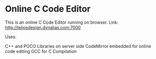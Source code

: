 # Online C Code Editor

This is an online C Code Editor running on browser. Link: http://teliosdesign.dynalias.com:7000

Uses:

C++ and POCO Libraries on server side
CodeMirror embedded for online code editing
GCC for C Compilation
